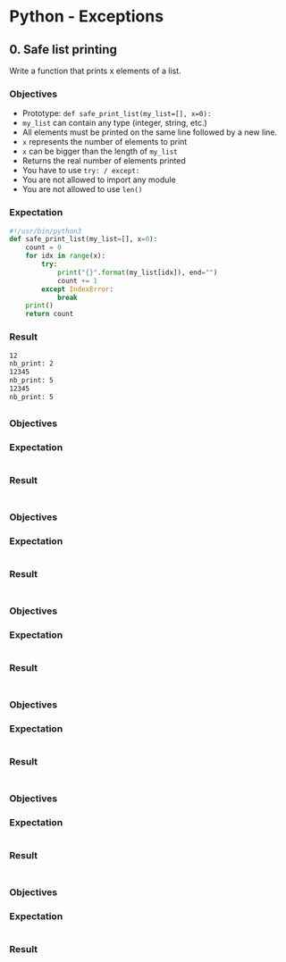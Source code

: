 # Python - Exceptions

## 0. Safe list printing
Write a function that prints x elements of a list.

### Objectives
- Prototype: `def safe_print_list(my_list=[], x=0):`
- `my_list` can contain any type (integer, string, etc.)
- All elements must be printed on the same line followed by a new line.
- `x` represents the number of elements to print
- `x` can be bigger than the length of `my_list`
- Returns the real number of elements printed
- You have to use `try: / except:`
- You are not allowed to import any module
- You are not allowed to use `len()`

### Expectation
```Python
#!/usr/bin/python3
def safe_print_list(my_list=[], x=0):
    count = 0
    for idx in range(x):
        try:
            print("{}".format(my_list[idx]), end="")
            count += 1
        except IndexError:
            break
    print()
    return count
```
### Result
```bash
12
nb_print: 2
12345
nb_print: 5
12345
nb_print: 5
```

##
### Objectives
### Expectation
```Python
```
### Result
```bash
```

##
### Objectives
### Expectation
```Python
```
### Result
```bash
```

##
### Objectives
### Expectation
```Python
```
### Result
```bash
```

##
### Objectives
### Expectation
```Python
```
### Result
```bash
```

##
### Objectives
### Expectation
```Python
```
### Result
```bash
```

##
### Objectives
### Expectation
```Python
```
### Result
```bash
```